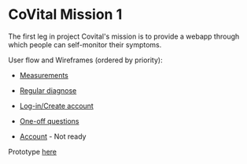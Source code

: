# CoVital Mission 1

The first leg in project Covital's mission is to provide a webapp through which people can self-monitor their symptoms.

User flow and Wireframes (ordered by priority):

- [Measurements](https://miro.com/app/board/o9J_kwTUvD0=/?moveToWidget=3074457347405314444&cot=13)

- [Regular diagnose](https://miro.com/app/board/o9J_kwTUvD0=/?moveToWidget=3074457347400644693&cot=13)

- [Log-in/Create account](https://miro.com/app/board/o9J_kwTUvD0=/?moveToWidget=3074457347394745168&cot=13)

- [One-off questions](https://miro.com/app/board/o9J_kwTUvD0=/?moveToWidget=3074457347398354984&cot=13)

- [Account](https://miro.com/app/board/o9J_kwTUvD0=/?moveToWidget=3074457347402913737&cot=13) - Not ready

Prototype [here](https://www.figma.com/file/XXzu9WgurGg308ZUkKOQ66/CoVital)
